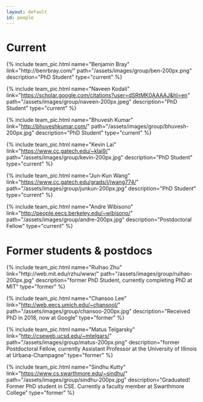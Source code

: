 ```yaml
---
layout: default
id: people
---
```


# Current

<div class='group'>
  {% include team_pic.html
    name="Benjamin Bray"
    link="http://benrbray.com/"
    path="/assets/images/group/ben-200px.png"
    description="PhD Student"
    type="current"
  %}

  {% include team_pic.html
    name="Naveen Kodali"
    link="https://scholar.google.com/citations?user=dSRtMK0AAAAJ&hl=en"
    path="/assets/images/group/naveen-200px.jpeg"
    description="PhD Student"
    type="current"
  %}

  {% include team_pic.html
    name="Bhuvesh Kumar"
    link="http://bhuveshkumar.com/"
    path="/assets/images/group/bhuvesh-200px.jpg"
    description="PhD Student"
    type="current"
  %}

  {% include team_pic.html
    name="Kevin Lai"
    link="https://www.cc.gatech.edu/~klai9/"
    path="/assets/images/group/kevin-200px.jpg"
    description="PhD Student"
    type="current"
  %}

  {% include team_pic.html
    name="Jun-Kun Wang"
    link="https://www.cc.gatech.edu/grads/j/jwang774/"
    path="/assets/images/group/junkun-200px.jpg"
    description="PhD Student"
    type="current"
  %}

  {% include team_pic.html
    name="Andre Wibisono"
    link="http://people.eecs.berkeley.edu/~wibisono/"
    path="/assets/images/group/andre-200px.jpg"
    description="Postdoctoral Fellow"
    type="current"
  %}
</div>


# Former students & postdocs

<div class='group'>
  {% include team_pic.html
    name="Ruihao Zhu"
    link="http://web.mit.edu/rzhu/www/"
    path="/assets/images/group/ruihao-200px.jpg"
    description="former PhD Student, currently completing PhD at MIT"
    type="former"
  %}

  {% include team_pic.html
    name="Chansoo Lee"
    link="http://web.eecs.umich.edu/~chansool/"
    path="/assets/images/group/chansoo-200px.jpg"
    description="Received PhD in 2018, now at Google"
    type="former"
  %}

  {% include team_pic.html
    name="Matus Telgarsky"
    link="http://cseweb.ucsd.edu/~mtelgars/"
    path="/assets/images/group/matus-200px.png"
    description="former Postdoctoral Fellow, currently Assistant Professor at the University of Illinois at Urbana-Champagne"
    type="former"
  %}

  {% include team_pic.html
    name="Sindhu Kutty"
    link="https://www.cs.swarthmore.edu/~sindhu/"
    path="/assets/images/group/sindhu-200px.jpg"
    description="Graduated! Former PhD student in CSE. Currently a faculty member at Swarthmore College"
    type="former"
  %}
</div>
